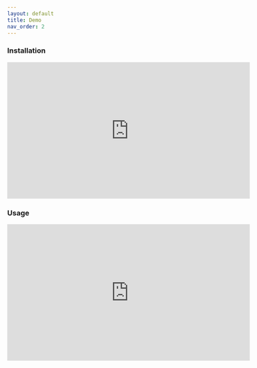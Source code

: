 ```yaml
---
layout: default
title: Demo
nav_order: 2
---
```

### Installation 
<iframe width="560" height="315" src="https://www.youtube.com/embed/ZZQUnZs9p4s" title="YouTube video player" frameborder="0" allow="accelerometer; autoplay; clipboard-write; encrypted-media; gyroscope; picture-in-picture" allowfullscreen></iframe>

### Usage
<iframe width="560" height="315" src="https://www.youtube.com/embed/vSkb0kDacjs" title="YouTube video player" frameborder="0" allow="accelerometer; autoplay; clipboard-write; encrypted-media; gyroscope; picture-in-picture" allowfullscreen></iframe> 